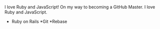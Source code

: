 I love Ruby and JavaScript!
On my way to becoming a GitHub Master. I love Ruby and JavaScript.

* Ruby on Rails
*Git
*Rebase